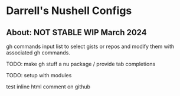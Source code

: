# Darrell's Nushell Configs

## About: NOT STABLE WIP March 2024

gh commands input list to select gists or repos and modify them with
associated gh commands.

TODO: make gh stuff a nu package / provide tab completions

TODO: setup with modules 

<!---nu print 'will be evaluated as a nushell command'-->test inline html comment on github
